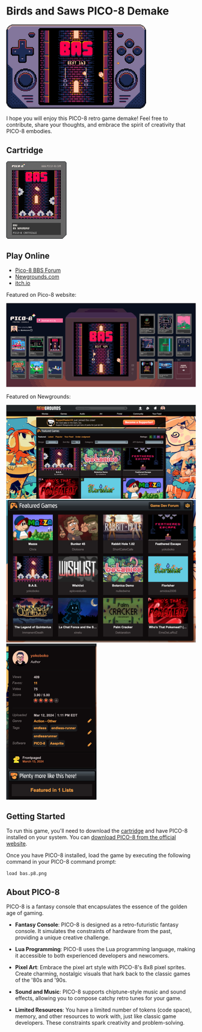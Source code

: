 # Birds and Saws PICO-8 Demake

<img src='readme-resources/console_game_composition.gif' width='372'>

I hope you will enjoy this PICO-8 retro game demake! Feel free to contribute, share your thoughts, and embrace the spirit of creativity that PICO-8 embodies.

## Cartridge

![Cartridge](bin/bas.p8.png)

## Play Online

- [Pico-8 BBS Forum](https://www.lexaloffle.com/bbs/?tid=54986)
- [Newgrounds.com](https://www.newgrounds.com/portal/view/921566)
- [itch.io](https://yokoboko.itch.io/bas)

Featured on Pico-8 website:

[<img alt="Play online" src="readme-resources/Screenshot 2023-12-14_at_18.32.02.png" />](https://www.lexaloffle.com/bbs/?tid=54986)

Featured on Newgrounds:

![Newgrounds](readme-resources/featured_newgrounds_Screenshot_2024-03-13_at_18.25.22.png)
![Newgrounds](readme-resources/featured_newgrounds_Screenshot_2024-03-13_at_18.26.02.png)
<img src='readme-resources/featured_newgrounds_Screenshot_2024-03-13_at_18.25.39.png' width='240'>

## Getting Started

To run this game, you'll need to download the [cartridge](bin/bas.p8.png) and have PICO-8 installed on your system. You can [download PICO-8 from the official website](https://www.lexaloffle.com/pico-8.php).

Once you have PICO-8 installed, load the game by executing the following command in your PICO-8 command prompt:

```shell
load bas.p8.png
```

## About PICO-8

PICO-8 is a fantasy console that encapsulates the essence of the golden age of gaming.

- **Fantasy Console**: PICO-8 is designed as a retro-futuristic fantasy console. It simulates the constraints of hardware from the past, providing a unique creative challenge.

- **Lua Programming**: PICO-8 uses the Lua programming language, making it accessible to both experienced developers and newcomers.

- **Pixel Art**: Embrace the pixel art style with PICO-8's 8x8 pixel sprites. Create charming, nostalgic visuals that hark back to the classic games of the '80s and '90s.

- **Sound and Music**: PICO-8 supports chiptune-style music and sound effects, allowing you to compose catchy retro tunes for your game.

- **Limited Resources**: You have a limited number of tokens (code space), memory, and other resources to work with, just like classic game developers. These constraints spark creativity and problem-solving.